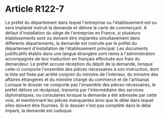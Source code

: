 # Article R122-7

Le préfet du département dans lequel l'entreprise ou l'établissement est ou sera implanté instruit la demande et délivre la carte de commerçant. A défaut d'installation du siège de l'entreprise en France, si plusieurs établissements sont ou doivent être implantés simultanément dans différents départements, la demande est instruite par le préfet du département d'installation de l'établissement principal.   Les documents justificatifs établis dans une langue étrangère sont remis à l'administration accompagnés de leur traduction en français effectuée aux frais du demandeur. Le préfet accuse réception du dépôt de la demande, lorsque celle-ci comporte l'ensemble des pièces nécessaires à son instruction, dont la liste est fixée par arrêté conjoint du ministre de l'intérieur, du ministre des affaires étrangères et du ministre chargé du commerce et de l'artisanat.   Lorsque le dossier ne comporte pas l'ensemble des pièces nécessaires, le préfet délivre un récépissé, transmis par l'intermédiaire des services diplomatiques, ou consulaires lorsque la demande a été adressée par cette voie, et mentionnant les pièces manquantes ainsi que le délai dans lequel elles doivent être fournies.   Si le dossier n'est pas complété dans le délai imparti, la demande est caduque.